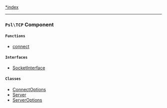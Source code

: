 <!--
    This markdown file was generated using `docs/documenter.php`.

    Any edits to it will likely be lost.
-->

[*index](./../README.md)

---

### `Psl\TCP` Component

#### `Functions`

- [connect](./../../src/Psl/TCP/connect.php#L18)

#### `Interfaces`

- [SocketInterface](./../../src/Psl/TCP/SocketInterface.php#L9)

#### `Classes`

- [ConnectOptions](./../../src/Psl/TCP/ConnectOptions.php#L7)
- [Server](./../../src/Psl/TCP/Server.php#L18)
- [ServerOptions](./../../src/Psl/TCP/ServerOptions.php#L9)


